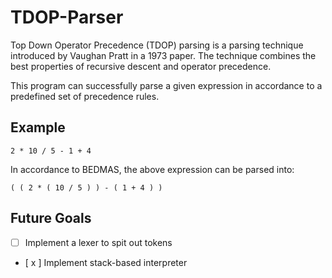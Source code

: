 # TDOP-Parser

Top Down Operator Precedence (TDOP) parsing is a parsing technique introduced by Vaughan Pratt in a 1973 paper. 
The technique combines the best properties of recursive descent and operator precedence.

This program can successfully parse a given expression in accordance to a predefined set of precedence rules.

## Example
```
2 * 10 / 5 - 1 + 4
```
In accordance to BEDMAS, the above expression can be parsed into:
```
( ( 2 * ( 10 / 5 ) ) - ( 1 + 4 ) )
```

## Future Goals
- [ ] Implement a lexer to spit out tokens
- [ x ] Implement stack-based interpreter


